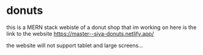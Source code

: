 # donuts
this is a MERN stack webiste of a donut shop that im working on 
here is the link to the website https://master--siya-donuts.netlify.app/

the website will not support tablet and large screens... 
